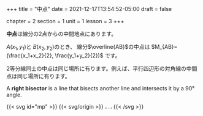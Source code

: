+++
title = "中点"
date = 2021-12-17T13:54:52-05:00
draft = false

chapter = 2
section = 1
unit = 1
lesson = 3
+++

**中点**は線分の2点からの中間地点にあります。

$A(x_1, y_1)$と
$B(x_2, y_2)$のとき、
線分$\overline{AB}$の中点は
$M_{AB}=(\frac{x_1+x_2}{2}, \frac{y_1+y_2}{2})$
です。

2等分線同士の中点は同じ場所に有ります。例えば、平行四辺形の対角線の中間点は同じ場所に有ります。

A **right bisector** is a line that bisects another line and intersects it by a $90°$ angle.

{{< svg id="mp" >}}
{{< svg/origin >}}
	<path d="M25 50 L75 50" stroke="#000" />
	<path d="M40 46 l0 8 m-5 -8 l0 8" stroke="#000" />
	<path d="M65 46 l0 8 m-5 -8 l0 8" stroke="#000" />
	<circle cx="50" cy="50" r="2" fill="#000"/>
	<circle cx="25" cy="50" r="2" fill="#000"/>
	<circle cx="75" cy="50" r="2" fill="#000"/>
	<text x="50" y="45" style="font: italic 5px serif;">M</text>
	<text x="25" y="45" style="font: italic 5px serif;">A</text>
	<text x="75" y="45" style="font: italic 5px serif;">B</text>
{{< /svg >}}
